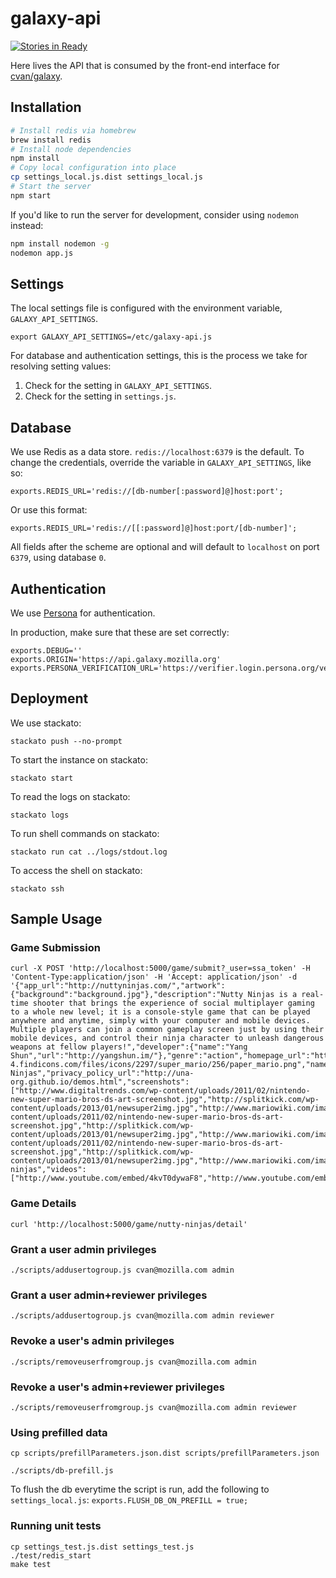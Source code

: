 # galaxy-api

[![Stories in Ready](https://badge.waffle.io/cvan/galaxy-api.png?label=ready&title=Ready)](https://waffle.io/cvan/galaxy-api)

Here lives the API that is consumed by the front-end interface for
[cvan/galaxy](https://github.com/cvan/galaxy).


## Installation

```bash
# Install redis via homebrew
brew install redis
# Install node dependencies
npm install
# Copy local configuration into place
cp settings_local.js.dist settings_local.js
# Start the server
npm start
```

If you'd like to run the server for development, consider using `nodemon` instead:

```bash
npm install nodemon -g
nodemon app.js
```


## Settings

The local settings file is configured with the environment variable, `GALAXY_API_SETTINGS`.

`export GALAXY_API_SETTINGS=/etc/galaxy-api.js`

For database and authentication settings, this is the process we take for
resolving setting values:

1. Check for the setting in `GALAXY_API_SETTINGS`.
2. Check for the setting in `settings.js`.


## Database

We use Redis as a data store. `redis://localhost:6379` is the default.
To change the credentials, override the variable in `GALAXY_API_SETTINGS`, like so:

    exports.REDIS_URL='redis://[db-number[:password]@]host:port';

Or use this format:

    exports.REDIS_URL='redis://[[:password]@]host:port/[db-number]';

All fields after the scheme are optional and will default to
`localhost` on port `6379`, using database `0`.


## Authentication

We use [Persona](https://login.persona.org/) for authentication.

In production, make sure that these are set correctly:

    exports.DEBUG=''
    exports.ORIGIN='https://api.galaxy.mozilla.org'
    exports.PERSONA_VERIFICATION_URL='https://verifier.login.persona.org/verify'


## Deployment

We use stackato:

    stackato push --no-prompt

To start the instance on stackato:

    stackato start

To read the logs on stackato:

    stackato logs

To run shell commands on stackato:

    stackato run cat ../logs/stdout.log

To access the shell on stackato:

    stackato ssh


## Sample Usage

### Game Submission
    curl -X POST 'http://localhost:5000/game/submit?_user=ssa_token' -H 'Content-Type:application/json' -H 'Accept: application/json' -d '{"app_url":"http://nuttyninjas.com/","artwork":{"background":"background.jpg"},"description":"Nutty Ninjas is a real-time shooter that brings the experience of social multiplayer gaming to a whole new level; it is a console-style game that can be played anywhere and anytime, simply with your computer and mobile devices. Multiple players can join a common gameplay screen just by using their mobile devices, and control their ninja character to unleash dangerous weapons at fellow players!","developer":{"name":"Yang Shun","url":"http://yangshun.im/"},"genre":"action","homepage_url":"http://www.nuttyninjas.com","icons":"http://png-4.findicons.com/files/icons/2297/super_mario/256/paper_mario.png","name":"Nutty Ninjas","privacy_policy_url":"http://una-org.github.io/demos.html","screenshots":["http://www.digitaltrends.com/wp-content/uploads/2011/02/nintendo-new-super-mario-bros-ds-art-screenshot.jpg","http://splitkick.com/wp-content/uploads/2013/01/newsuper2img.jpg","http://www.mariowiki.com/images/f/fc/SuperMarioBrosArtwork2.jpg","http://www.digitaltrends.com/wp-content/uploads/2011/02/nintendo-new-super-mario-bros-ds-art-screenshot.jpg","http://splitkick.com/wp-content/uploads/2013/01/newsuper2img.jpg","http://www.mariowiki.com/images/f/fc/SuperMarioBrosArtwork2.jpg","http://www.digitaltrends.com/wp-content/uploads/2011/02/nintendo-new-super-mario-bros-ds-art-screenshot.jpg","http://splitkick.com/wp-content/uploads/2013/01/newsuper2img.jpg","http://www.mariowiki.com/images/f/fc/SuperMarioBrosArtwork2.jpg"],"slug":"nutty-ninjas","videos":["http://www.youtube.com/embed/4kvT0dywaF8","http://www.youtube.com/embed/1Sow2O8D9Ok"]}'

### Game Details

    curl 'http://localhost:5000/game/nutty-ninjas/detail'

### Grant a user admin privileges

    ./scripts/addusertogroup.js cvan@mozilla.com admin

### Grant a user admin+reviewer privileges

    ./scripts/addusertogroup.js cvan@mozilla.com admin reviewer

### Revoke a user's admin privileges

    ./scripts/removeuserfromgroup.js cvan@mozilla.com admin

### Revoke a user's admin+reviewer privileges

    ./scripts/removeuserfromgroup.js cvan@mozilla.com admin reviewer

### Using prefilled data

    cp scripts/prefillParameters.json.dist scripts/prefillParameters.json

    ./scripts/db-prefill.js

To flush the db everytime the script is run, add the following to `settings_local.js`:
    `exports.FLUSH_DB_ON_PREFILL = true;`

### Running unit tests

    cp settings_test.js.dist settings_test.js
    ./test/redis_start
    make test
